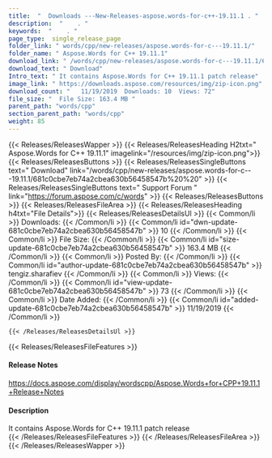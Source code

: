 ```yaml
---
title:  "  Downloads ---New-Releases-aspose.words-for-c++-19.11.1 . " 
description:  "    . " 
keywords:  "    . " 
page_type:  single_release_page
folder_link: " words/cpp/new-releases/aspose.words-for-c---19.11.1/"
folder_name: " Aspose.Words for C++ 19.11.1"
download_link: " /words/cpp/new-releases/aspose.words-for-c---19.11.1/681c0cbe7eb74a2cbea630b56458547b"
download_text: " Download"
Intro_text: " It contains Aspose.Words for C++ 19.11.1 patch release"
image_link: " https://downloads.aspose.com/resources/img/zip-icon.png"
download_count: "   11/19/2019  Downloads: 10  Views: 72"
file_size: "  File Size: 163.4 MB "
parent_path: "words/cpp"
section_parent_path: "words/cpp"
weight: 85 
---
```


{{< Releases/ReleasesWapper >}}
  {{< Releases/ReleasesHeading H2txt=" Aspose.Words for C++ 19.11.1" imagelink="/resources/img/zip-icon.png">}}
  {{< Releases/ReleasesButtons >}}
    {{< Releases/ReleasesSingleButtons text=" Download" link="/words/cpp/new-releases/aspose.words-for-c---19.11.1/681c0cbe7eb74a2cbea630b56458547b%20%20" >}}
    {{< Releases/ReleasesSingleButtons text=" Support Forum " link="https://forum.aspose.com/c/words" >}}
  {{< Releases/ReleasesButtons >}}
  {{< Releases/ReleasesFileArea >}}
    {{< Releases/ReleasesHeading h4txt="File Details">}}
    {{< Releases/ReleasesDetailsUl >}}
            {{< Common/li  >}} Downloads: {{< /Common/li >}} 
      {{< Common/li id="dwn-update-681c0cbe7eb74a2cbea630b56458547b" >}} 10 {{< /Common/li >}} 
      {{< Common/li  >}} File Size: {{< /Common/li >}} 
      {{< Common/li id="size-update-681c0cbe7eb74a2cbea630b56458547b" >}} 163.4 MB {{< /Common/li >}} 
      {{< Common/li  >}} Posted By: {{< /Common/li >}} 
      {{< Common/li id="author-update-681c0cbe7eb74a2cbea630b56458547b" >}} tengiz.sharafiev {{< /Common/li >}} 
      {{< Common/li  >}} Views: {{< /Common/li >}} 
      {{< Common/li id="view-update-681c0cbe7eb74a2cbea630b56458547b" >}} 73 {{< /Common/li >}} 
      {{< Common/li  >}} Date Added: {{< /Common/li >}} 
      {{< Common/li id="added-update-681c0cbe7eb74a2cbea630b56458547b" >}} 11/19/2019 {{< /Common/li >}} 

    {{< /Releases/ReleasesDetailsUl >}}

  {{< Releases/ReleasesFileFeatures >}}
      <h4>Release Notes</h4><div><a href="https://docs.aspose.com/display/wordscpp/Aspose.Words+for+CPP+19.11.1+Release+Notes">https://docs.aspose.com/display/wordscpp/Aspose.Words+for+CPP+19.11.1+Release+Notes</a></div><h4>Description</h4><div class="HTMLDescription">It contains Aspose.Words for C++ 19.11.1 patch release</div>
  {{< /Releases/ReleasesFileFeatures >}}
 {{< /Releases/ReleasesFileArea >}}
{{< /Releases/ReleasesWapper >}}


